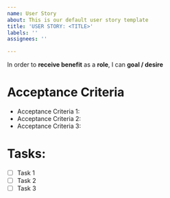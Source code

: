 ```yaml
---
name: User Story
about: This is our default user story template
title: 'USER STORY: <TITLE>'
labels: ''
assignees: ''

---
```


In order to **receive benefit** as a **role**, I can **goal / desire**

# Acceptance Criteria
* Acceptance Criteria 1:
* Acceptance Criteria 2:
* Acceptance Criteria 3:

# Tasks:
- [ ] Task 1
- [ ] Task 2
- [ ] Task 3
